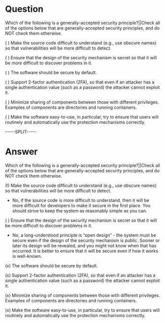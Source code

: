 # Question

Which of the following is a generally-accepted security principle?||Check all of the options below that are generally-accepted security principles, and do NOT check them otherwise.

( ) Make the source code difficult to understand (e.g., use obscure names) so that vulnerabilities will be more difficult to detect. 

( ) Ensure that the design of the security mechanism is secret so that it will be more difficult to discover problems in it. 

( ) The software should be secure by default.

( ) Support 2-factor authentication (2FA), so that even if an attacker has a single authentication value (such as a password) the attacker cannot exploit it.

( ) Minimize sharing of components between those with different privileges. Examples of components are directories and running containers.

( ) Make the software easy-to-use, in particular, try to ensure that users will routinely and automatically use the protection mechanisms correctly.

-----SPLIT-----

# Answer

Which of the following is a generally-accepted security principle?||Check all of the options below that are generally-accepted security principles, and do NOT check them otherwise.

(!) Make the source code difficult to understand (e.g., use obscure names) so that vulnerabilities will be more difficult to detect. 
- No, if the source code is more difficult to understand, then it will be more difficult for developers to make it secure in the first place. You should strive to keep the system as reasonably simple as you can.

( ) Ensure that the design of the security mechanism is secret so that it will be more difficult to discover problems in it. 
- No, a long-understood principle is “open design” - the system must be secure even if the design of the security mechanism is public. Sooner or later its design will be revealed, and you might not know when that has occurred. It is better to ensure that it will be secure even if how it works is well-known.

(x) The software should be secure by default.

(x) Support 2-factor authentication (2FA), so that even if an attacker has a single authentication value (such as a password) the attacker cannot exploit it.

(x) Minimize sharing of components between those with different privileges. Examples of components are directories and running containers.

(x) Make the software easy-to-use, in particular, try to ensure that users will routinely and automatically use the protection mechanisms correctly.